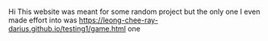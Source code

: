 Hi
This website was meant for some random project but the only one I even made effort into was https://leong-chee-ray-darius.github.io/testing1/game.html one
